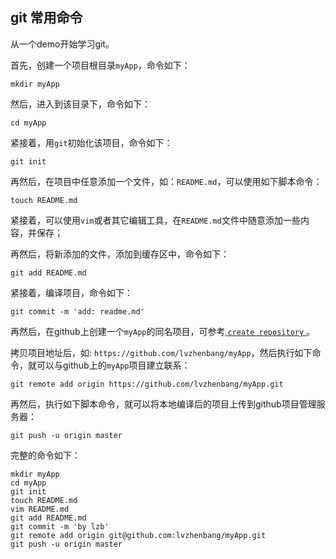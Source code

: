 ## git 常用命令

从一个demo开始学习git。

首先，创建一个项目根目录`myApp`，命令如下：

```
mkdir myApp
```

然后，进入到该目录下，命令如下：

```
cd myApp
```

紧接着，用`git`初始化该项目，命令如下：

```
git init
```

再然后，在项目中任意添加一个文件，如：`README.md`，可以使用如下脚本命令：

```
touch README.md
```

紧接着，可以使用`vim`或者其它编辑工具，在`README.md`文件中随意添加一些内容，并保存；

再然后，将新添加的文件，添加到缓存区中，命令如下：

```
git add README.md
```

紧接着，编译项目，命令如下：

```
git commit -m 'add: readme.md'
```

再然后，在github上创建一个`myApp`的同名项目，可参考[ `create repository` ](https://help.github.com/en/articles/creating-a-new-repository)。


拷贝项目地址后，如: `https://github.com/lvzhenbang/myApp`，然后执行如下命令，就可以与github上的`myApp`项目建立联系：

```
git remote add origin https://github.com/lvzhenbang/myApp.git
```

再然后，执行如下脚本命令，就可以将本地编译后的项目上传到github项目管理服务器：

```
git push -u origin master
```

完整的命令如下：

```
mkdir myApp
cd myApp
git init
touch README.md
vim README.md
git add README.md
git commit -m 'by lzb'
git remote add origin git@github.com:lvzhenbang/myApp.git
git push -u origin master

```
